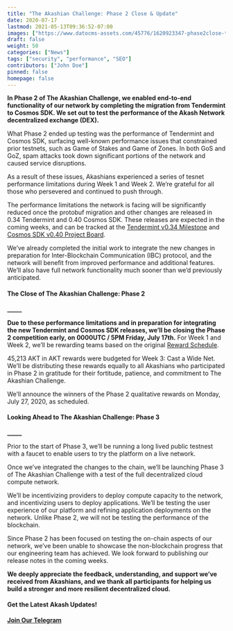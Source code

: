 ```yaml
---
title: "The Akashian Challenge: Phase 2 Close & Update"
date: 2020-07-17
lastmod: 2021-05-13T09:36:52-07:00
images: ["https://www.datocms-assets.com/45776/1620923347-phase2close-thumb.png"]
draft: false
weight: 50
categories: ["News"]
tags: ["security", "performance", "SEO"]
contributors: ["John Doe"]
pinned: false
homepage: false
---
```

**In Phase 2 of The Akashian Challenge, we enabled end-to-end functionality of our network by completing the migration from Tendermint to Cosmos SDK. We set out to test the performance of the Akash Network decentralized exchange (DEX).** 

What Phase 2 ended up testing was the performance of Tendermint and Cosmos SDK, surfacing well-known performance issues that constrained prior testnets, such as Game of Stakes and Game of Zones. In both GoS and GoZ, spam attacks took down significant portions of the network and caused service disruptions. 

As a result of these issues, Akashians experienced a series of tesnet performance limitations during Week 1 and Week 2. We’re grateful for all those who persevered and continued to push through.

The performance limitations the network is facing will be significantly reduced once the protobuf migration and other changes are released in 0.34 Tendermint and 0.40 Cosmos SDK. These releases are expected in the coming weeks, and can be tracked at the [Tendermint v0.34 Milestone](https://github.com/tendermint/tendermint/milestone/27) and [Cosmos SDK v0.40 Project Board](https://github.com/cosmos/cosmos-sdk/projects/38).

We’ve already completed the initial work to integrate the new changes in preparation for Inter-Blockchain Communication (IBC) protocol, and the network will benefit from improved performance and additional features. We’ll also have full network functionality much sooner than we’d previously anticipated.

#### **The Close of The Akashian Challenge: Phase 2**  
**\_\_\_\_\_**

**Due to these performance limitations and in preparation for integrating the new Tendermint and Cosmos SDK releases, we’ll be closing the Phase 2 competition early, on 0000UTC / 5PM Friday, July 17th.** For Week 1 and Week 2, we’ll be rewarding teams based on the original [Reward Schedule](https://docs.google.com/spreadsheets/d/1v5OxKfYE3yzJevg_oWNyRQ5vKci3lwTZcFpbTXQ_bBE/edit#gid=0).

45,213 AKT in AKT rewards were budgeted for Week 3: Cast a Wide Net. We’ll be distributing these rewards equally to all Akashians who participated in Phase 2 in gratitude for their fortitude, patience, and commitment to The Akashian Challenge.

We’ll announce the winners of the Phase 2 qualitative rewards on Monday, July 27, 2020, as scheduled.

#### **Looking Ahead to The Akashian Challenge: Phase 3**  
**\_\_\_\_\_**

Prior to the start of Phase 3, we’ll be running a long lived public testnest with a faucet to enable users to try the platform on a live network.

Once we’ve integrated the changes to the chain, we’ll be launching Phase 3 of The Akashian Challenge with a test of the full decentralized cloud compute network. 

We’ll be incentivizing providers to deploy compute capacity to the network, and incentivizing users to deploy applications. We’ll be testing the user experience of our platform and refining application deployments on the network. Unlike Phase 2, we will not be testing the performance of the blockchain.

Since Phase 2 has been focused on testing the on-chain aspects of our network, we’ve been unable to showcase the non-blockchain progress that our engineering team has achieved. We look forward to publishing our release notes in the coming weeks.

**We deeply appreciate the feedback, understanding, and support we’ve received from Akashians, and we thank all participants for helping us build a stronger and more resilient decentralized cloud.** 

#### **Get the Latest Akash Updates!**  
  
[**Join Our Telegram**](https://t.me/AkashNW)